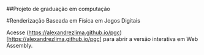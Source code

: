 ##Projeto de graduação em computação

#Renderização Baseada em Física em Jogos Digitais

Acesse (https://alexandrezlima.github.io/pgc)[https://alexandrezlima.github.io/pgc] para abrir a versão interativa em Web Assembly.